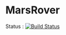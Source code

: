 MarsRover
=========

Status : [![Build Status](https://travis-ci.org/haitelfatmi/marsrover.svg?branch=haitelfatmi)](https://travis-ci.org/haitelfatmi/marsrover)

